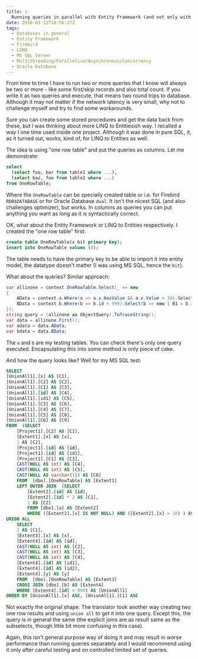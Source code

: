 ```yaml
---
title: |-
  Running queries in parallel with Entity Framework (and not only with it)
date: 2010-03-12T18:56:27Z
tags:
  - Databases in general
  - Entity Framework
  - Firebird
  - LINQ
  - MS SQL Server
  - Multithreading/Parallelism/Asynchronous/Concurrency
  - Oracle Database
---
```

From time to time I have to run two or more queries that I know will always be two or more - like some first/skip records and also total count. If you write it as two queries and execute, that means two round trips to database. Although it may not matter if the network latency is very small, why not to challenge myself and try to find some workarounds.

Sure you can create some stored procedures and get the data back from these, but I was thinking about more LINQ to Entitiesish way. I recalled a way I one time used inside one project. Although it was done in pure SQL, it, as it turned out, works, kind of, for LINQ to Entities as well.

The idea is using "one row table" and put the queries as columns. Let me demonstrate:

```sql
select
  (select foo, bar from table1 where ...),
  (select baz, foo from table2 where ...)
from OneRowTable;
```

Where the `OneRowTable` can be specially created table or i.e. for Firebird `RDB$DATABASE` or for Oracle Database `dual`. It isn't the nicest SQL (and also challenges optimizer), but works. In columns as queries you can put anything you want as long as it is syntactically correct.

OK, what about the Entity Framework or LINQ to Entities respectively. I created the "one row table" first:

```sql
create table OneRowTable(x bit primary key);
insert into OneRowTable values (0);
```

The table needs to have the primary key to be able to import it into entity model, the datatype doesn't matter (I was using MS SQL, hence the `bit`).

What about the queries? Similar approach:

```csharp
var allinone = context.OneRowTable.Select(_ => new
{
	AData = context.a.Where(a => a.x.HasValue && a.x.Value > 10).Select(a => new { A1 = a.id, A2 = a.id * 2 }),
	BData = context.b.Where(b => b.id < 999).Select(b => new { B1 = b.id, B2 = b.y }),
});
string query = (allinone as ObjectQuery).ToTraceString();
var data = allinone.First();
var adata = data.AData;
var bdata = data.BData;
```

The `a` and `b` are my testing tables. You can check there's only one query executed. Encapsulating this into some method is only piece of cake.

And how the query looks like? Well for my MS SQL test:

```sql
SELECT
[UnionAll1].[x] AS [C1],
[UnionAll1].[C2] AS [C2],
[UnionAll1].[C1] AS [C3],
[UnionAll1].[id] AS [C4],
[UnionAll1].[id1] AS [C5],
[UnionAll1].[C3] AS [C6],
[UnionAll1].[C4] AS [C7],
[UnionAll1].[C5] AS [C8],
[UnionAll1].[C6] AS [C9]
FROM  (SELECT
	[Project1].[C2] AS [C1],
	[Extent1].[x] AS [x],
	1 AS [C2],
	[Project1].[id] AS [id],
	[Project1].[id] AS [id1],
	[Project1].[C1] AS [C3],
	CAST(NULL AS int) AS [C4],
	CAST(NULL AS int) AS [C5],
	CAST(NULL AS varchar(1)) AS [C6]
	FROM  [dbo].[OneRowTable] AS [Extent1]
	LEFT OUTER JOIN  (SELECT
		[Extent2].[id] AS [id],
		[Extent2].[id] * 2 AS [C1],
		1 AS [C2]
		FROM [dbo].[a] AS [Extent2]
		WHERE ([Extent2].[x] IS NOT NULL) AND ([Extent2].[x] > 10) ) AS [Project1] ON 1 = 1
UNION ALL
	SELECT
	2 AS [C1],
	[Extent3].[x] AS [x],
	[Extent4].[id] AS [id],
	CAST(NULL AS int) AS [C2],
	CAST(NULL AS int) AS [C3],
	CAST(NULL AS int) AS [C4],
	[Extent4].[id] AS [id1],
	[Extent4].[id] AS [id2],
	[Extent4].[y] AS [y]
	FROM  [dbo].[OneRowTable] AS [Extent3]
	CROSS JOIN [dbo].[b] AS [Extent4]
	WHERE [Extent4].[id] < 999) AS [UnionAll1]
ORDER BY [UnionAll1].[x] ASC, [UnionAll1].[C1] ASC
```

Not exactly the original shape. The translator took another way creating two one row results and using `union all` to get it into one query. Except this, the query is in general the same (the explicit joins are as result same as the subselects, though little bit more confusing in this case).

Again, this isn't general purpose way of doing it and may result in worse performance than running queries separately and I would recommend using it only after careful testing and on controlled limited set of queries.